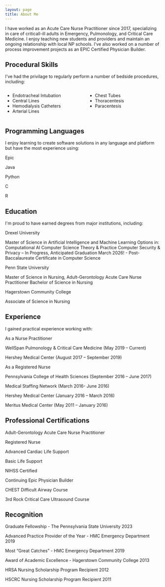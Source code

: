 ```yaml
---
layout: page
title: About Me
---
```


I have worked as an Acute Care Nurse Practitioner since 2017, specializing in care of criticall-ill adults in Emergency, Pulmonology, and Critical Care Medicine.  I enjoy teaching new students and providers and maintain an ongoing relationship with local NP schools.  I've also worked on a number of process improvement projects as an EPIC Certified Physician Builder.

## Procedural Skills

I've had the privilage to regularly perform a number of bedside procedures, including:

<div style="display: flex; gap: 2rem; flex-wrap: wrap;">
  <div style="flex: 1;">
    <ul>
      <li>Endotracheal Intubation</li>
      <li>Central Lines</li>
      <li>Hemodialysis Catheters</li>
      <li>Arterial Lines</li>
    </ul>
  </div>
  <div style="flex: 1;">
    <ul>
      <li>Chest Tubes</li>
      <li>Thoracentesis</li>
      <li>Paracentesis</li>
    </ul>
  </div>
</div>

## Programming Languages

I enjoy learning to create software solutions in any language and platform but have the most experience using:

Epic

Java

Python

C

R

## Education

I'm proud to have earned degrees from major institutions, including:

Drexel University

Master of Science in Artificial Intelligence and Machine Learning
Options in:
Computational AI
Computer Science Theory & Practice
Computer Security & Privacy
– In Progress, Anticipated Graduation March 2026! -
Post-Baccalaureate Certificate in Computer Science

Penn State University

Master of Science in Nursing, Adult-Gerontology Acute Care Nurse Practitioner
Bachelor of Science in Nursing

Hagerstown Community College

Associate of Science in Nursing

## Experience

I gained practical experience working with:

As a Nurse Practitioner

WellSpan Pulmonology & Critical Care Medicine 
(May 2019 – Current)

Hershey Medical Center 
(August 2017 – September 2019)

As a Registered Nurse

Pennsylvania College of Health Sciences (September 2016 – June 2017)

Medical Staffing Network 
(March 2016- June 2016)

Hershey Medical Center 
(January 2016 – March 2016)

Meritus Medical Center 
(May 2011 – January 2016)

## Professional Certifications

Adult-Gerontology Acute Care Nurse Practitioner

Registered Nurse

Advanced Cardiac Life Support

Basic Life Support

NIHSS Certified

Continuing Epic Physician Builder

CHEST Difficult Airway Course 

3rd Rock Critical Care Ultrasound Course

## Recognition

Graduate Fellowship - The Pennsylvania State University 2023

Advanced Practice Provider of the Year - HMC Emergency Department 2019

Most “Great Catches” - HMC Emergency Department 2019

Award of Academic Excellence - Hagerstown Community College 2013

HRSA Nursing Scholarship Program Recipient 2012

HSCRC Nursing Scholarship Program Recipient 2011